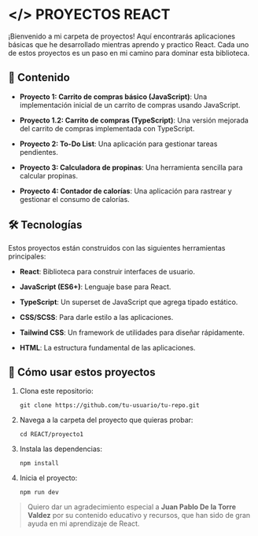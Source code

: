 # </> PROYECTOS REACT



¡Bienvenido a mi carpeta de proyectos! Aquí encontrarás aplicaciones básicas que he desarrollado mientras aprendo y practico React. Cada uno de estos proyectos es un paso en mi camino para dominar esta biblioteca.




## 📂 Contenido

- **Proyecto 1: Carrito de compras básico (JavaScript)**: Una implementación inicial de un carrito de compras usando JavaScript.

- **Proyecto 1.2: Carrito de compras (TypeScript)**: Una versión mejorada del carrito de compras implementada con TypeScript.

- **Proyecto 2: To-Do List**: Una aplicación para gestionar tareas pendientes.

- **Proyecto 3: Calculadora de propinas**: Una herramienta sencilla para calcular propinas.

- **Proyecto 4: Contador de calorías**: Una aplicación para rastrear y gestionar el consumo de calorías.


## 🛠️ Tecnologías

Estos proyectos están construidos con las siguientes herramientas principales:

- **React**: Biblioteca para construir interfaces de usuario.

- **JavaScript (ES6+)**: Lenguaje base para React.

- **TypeScript**: Un superset de JavaScript que agrega tipado estático.

- **CSS/SCSS**: Para darle estilo a las aplicaciones.

- **Tailwind CSS**: Un framework de utilidades para diseñar rápidamente.

- **HTML**: La estructura fundamental de las aplicaciones.


## 📖 Cómo usar estos proyectos

1. Clona este repositorio:

	``git clone https://github.com/tu-usuario/tu-repo.git``

2. Navega a la carpeta del proyecto que quieras probar:

    ``cd REACT/proyecto1``

3. Instala las dependencias:

    ``npm install``

4. Inicia el proyecto:

	``npm run dev``


>Quiero dar un agradecimiento especial a **Juan Pablo De la Torre Valdez** por su contenido educativo y recursos, que han sido de gran ayuda en mi aprendizaje de React.
